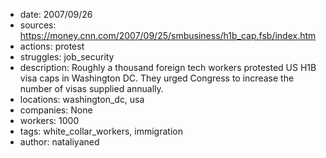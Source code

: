 - date: 2007/09/26
- sources: https://money.cnn.com/2007/09/25/smbusiness/h1b_cap.fsb/index.htm
- actions: protest
- struggles: job_security
- description: Roughly  a thousand foreign tech workers protested US H1B visa caps in Washington DC. They urged Congress to increase the number of visas supplied annually.
- locations: washington_dc, usa
- companies: None
- workers: 1000
- tags: white_collar_workers, immigration
- author: nataliyaned
